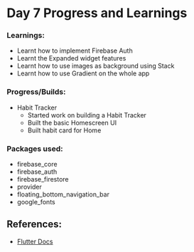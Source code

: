 # Day 7 Progress and Learnings

### Learnings:
- Learnt how to implement Firebase Auth
- Learnt the Expanded widget features
- Learnt how to use images as background using Stack
- Learnt how to use Gradient on the whole app

### Progress/Builds:
- Habit Tracker
  - Started work on building a Habit Tracker
  - Built the basic Homescreen UI
  - Built habit card for Home

### Packages used:
- firebase_core
- firebase_auth
- firebase_firestore
- provider
- floating_bottom_navigation_bar
- google_fonts

## References:
- [Flutter Docs](https://docs.flutter.dev/)


